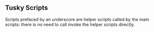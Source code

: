 ## Tusky Scripts
Scripts prefaced by an underscore are helper scripts called by the main scripts:
there is no need to call invoke the helper scripts directly.
